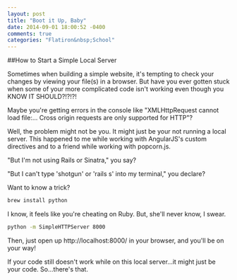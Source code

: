 ```yaml
---
layout: post
title: "Boot it Up, Baby"
date: 2014-09-01 18:00:52 -0400
comments: true
categories: "Flatiron&nbsp;School"
---
```

##How to Start a Simple Local Server

Sometimes when building a simple website, it's tempting to check your changes by viewing your file(s) in a browser. But have you ever gotten stuck when some of your more complicated code isn't working even though you KNOW IT SHOULD?!?!?! 

Maybe you're getting errors in the console like "XMLHttpRequest cannot load file:... Cross origin requests are only supported for HTTP"?

Well, the problem might not be you. It might just be your not running a local server. This happened to me while working with AngularJS's custom directives and to a friend while working with popcorn.js. 

"But I'm not using Rails or Sinatra," you say? 

"But I can't type 'shotgun' or 'rails s' into my terminal," you declare?

Want to know a trick? 

```bash
brew install python
```
I know, it feels like you're cheating on Ruby. But, she'll never know, I swear.

```bash
python -m SimpleHTTPServer 8000
```
Then, just open up http://localhost:8000/ in your browser, and you'll be on your way!

If your code still doesn't work while on this local server...it might just be your code. So...there's that.